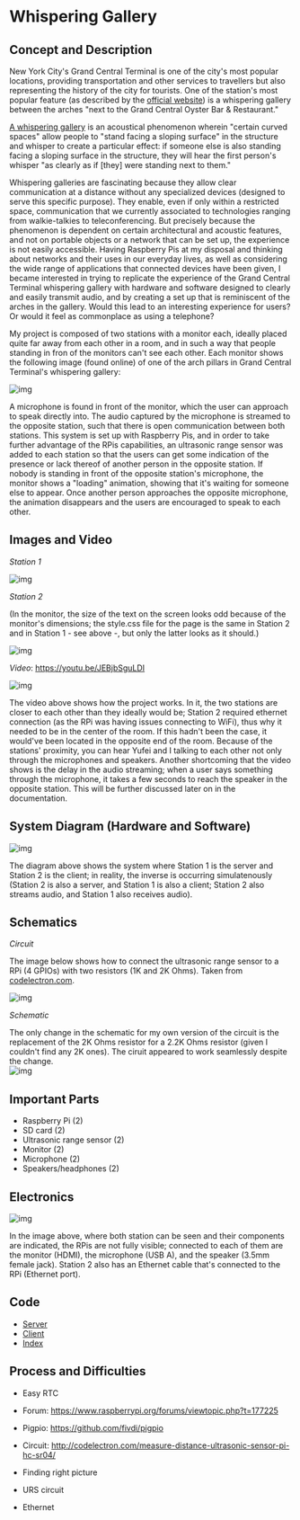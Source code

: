 # Whispering Gallery  
  
## Concept and Description  
  
New York City's Grand Central Terminal is one of the city's most popular locations, providing transportation and other services to travellers but also representing the history of the city for tourists. One of the station's most popular feature (as described by the [official website](https://www.grandcentralterminal.com/what-to-see/)) is a whispering gallery between the arches "next to the Grand Central Oyster Bar & Restaurant."  
  
[A whispering gallery](http://mentalfloss.com/article/93018/7-whispering-galleries-around-world-you-can-visit) is an acoustical phenomenon wherein "certain curved spaces" allow people to "stand facing a sloping surface" in the structure and whisper to create a particular effect: if someone else is also standing facing a sloping surface in the structure, they will hear the first person's whisper "as clearly as if [they] were standing next to them."  
  
Whispering galleries are fascinating because they allow clear communication at a distance without any specialized devices (designed to serve this specific purpose). They enable, even if only within a restricted space, communication that we currently associated to technologies ranging from walkie-talkies to teleconferencing. But precisely because the phenomenon is dependent on certain architectural and acoustic features, and not on portable objects or a network that can be set up, the experience is not easily accessible. Having Raspberry Pis at my disposal and thinking about networks and their uses in our everyday lives, as well as considering the wide range of applications that connected devices have been given, I became interested in trying to replicate the experience of the Grand Central Terminal whispering gallery with hardware and software designed to clearly and easily transmit audio, and by creating a set up that is reminiscent of the arches in the gallery. Would this lead to an interesting experience for users? Or would it feel as commonplace as using a telephone?  
  
My project is composed of two stations with a monitor each, ideally placed quite far away from each other in a room, and in such a way that people standing in fron of the monitors can't see each other. Each monitor shows the following image (found online) of one of the arch pillars in Grand Central Terminal's whispering gallery:  
  
![img](https://github.com/marialauramirabelli/Network-Everything/blob/master/Final-Project/final/public/corner1.jpg)  
  
A microphone is found in front of the monitor, which the user can approach to speak directly into. The audio captured by the microphone is streamed to the opposite station, such that there is open communication between both stations. This system is set up with Raspberry Pis, and in order to take further advantage of the RPis capabilities, an ultrasonic range sensor was added to each station so that the users can get some indication of the presence or lack thereof of another person in the opposite station. If nobody is standing in front of the opposite station's microphone, the monitor shows a "loading" animation, showing that it's waiting for someone else to appear. Once another person approaches the opposite microphone, the animation disappears and the users are encouraged to speak to each other.
  
## Images and Video
  
*Station 1*  
  
![img](https://github.com/marialauramirabelli/Network-Everything/blob/master/Final-Project/station1.jpg)
  
*Station 2*  
  
(In the monitor, the size of the text on the screen looks odd because of the monitor's dimensions; the style.css file for the page is the same in Station 2 and in Station 1 - see above -, but only the latter looks as it should.)
  
![img](https://github.com/marialauramirabelli/Network-Everything/blob/master/Final-Project/station2.jpg)  
  
*Video*: https://youtu.be/JEBjbSguLDI  
  
![img](https://github.com/marialauramirabelli/Network-Everything/blob/master/Final-Project/video.JPG)
  
The video above shows how the project works. In it, the two stations are closer to each other than they ideally would be; Station 2 required ethernet connection (as the RPi was having issues connecting to WiFi), thus why it needed to be in the center of the room. If this hadn't been the case, it would've been located in the opposite end of the room. Because of the stations' proximity, you can hear Yufei and I talking to each other not only through the microphones and speakers. Another shortcoming that the video shows is the delay in the audio streaming; when a user says something through the microphone, it takes a few seconds to reach the speaker in the opposite station. This will be further discussed later on in the documentation.
  
## System Diagram (Hardware and Software)  
  
![img](https://github.com/marialauramirabelli/Network-Everything/blob/master/Final-Project/diagram.jpg)  
  
The diagram above shows the system where Station 1 is the server and Station 2 is the client; in reality, the inverse is occurring simulatenously (Station 2 is also a server, and Station 1 is also a client; Station 2 also streams audio, and Station 1 also receives audio).
  
## Schematics
  
*Circuit*  
  
The image below shows how to connect the ultrasonic range sensor to a RPi (4 GPIOs) with two resistors (1K and 2K Ohms). Taken from [codelectron.com](http://codelectron.com/measure-distance-ultrasonic-sensor-pi-hc-sr04/).   
  
![img](https://github.com/marialauramirabelli/Network-Everything/blob/master/Final-Project/schematic.png)  
  
*Schematic*  
  
The only change in the schematic for my own version of the circuit is the replacement of the 2K Ohms resistor for a 2.2K Ohms resistor (given I couldn't find any 2K ones). The ciruit appeared to work seamlessly despite the change.  
![img](https://github.com/marialauramirabelli/Network-Everything/blob/master/Final-Project/schematic1.jpg)  
  
## Important Parts  
  
* Raspberry Pi (2)
* SD card (2)
* Ultrasonic range sensor (2)
* Monitor (2)
* Microphone (2)
* Speakers/headphones (2)
  
## Electronics
  
![img](https://github.com/marialauramirabelli/Network-Everything/blob/master/Final-Project/electronics.jpg) 
  
In the image above, where both station can be seen and their components are indicated, the RPis are not fully visible; connected to each of them are the monitor (HDMI), the microphone (USB A), and the speaker (3.5mm female jack). Station 2 also has an Ethernet cable that's connected to the RPi (Ethernet port).
  
## Code
  
* [Server](https://github.com/marialauramirabelli/Network-Everything/blob/master/Final-Project/final/server.js)
* [Client](https://github.com/marialauramirabelli/Network-Everything/blob/master/Final-Project/final/public/client.js)
* [Index](https://github.com/marialauramirabelli/Network-Everything/blob/master/Final-Project/final/public/index.html)
  
## Process and Difficulties
  
* Easy RTC
  
* Forum: https://www.raspberrypi.org/forums/viewtopic.php?t=177225  
* Pigpio: https://github.com/fivdi/pigpio  
* Circuit: http://codelectron.com/measure-distance-ultrasonic-sensor-pi-hc-sr04/ 

* Finding right picture
* URS circuit
* Ethernet

